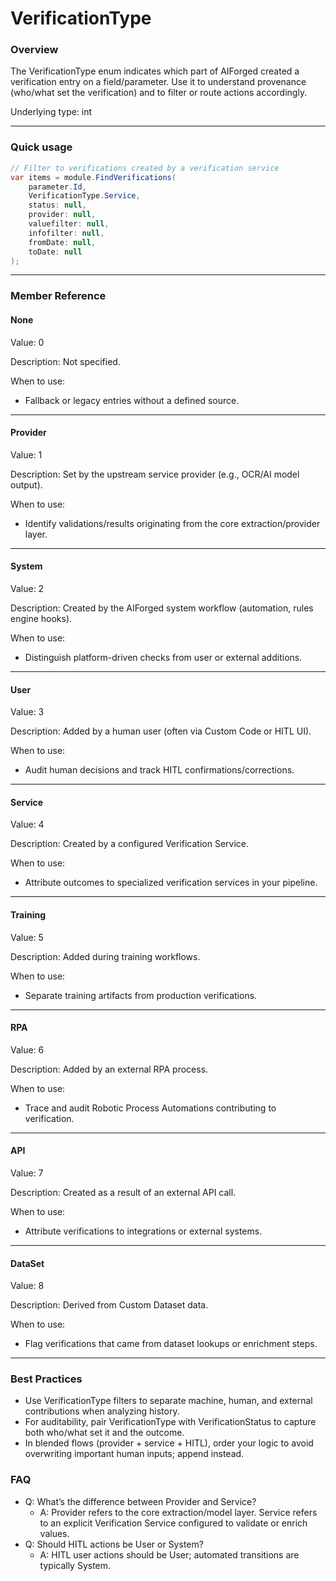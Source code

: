 # VerificationType

### Overview

The VerificationType enum indicates which part of AIForged created a verification entry on a field/parameter. Use it to understand provenance (who/what set the verification) and to filter or route actions accordingly.

Underlying type: int

***

### Quick usage

```csharp
// Filter to verifications created by a verification service
var items = module.FindVerifications(
    parameter.Id,
    VerificationType.Service,
    status: null,
    provider: null,
    valuefilter: null,
    infofilter: null,
    fromDate: null,
    toDate: null
);
```

***

### Member Reference

#### None

Value: 0

Description: Not specified.

When to use:

* Fallback or legacy entries without a defined source.

***

#### Provider

Value: 1

Description: Set by the upstream service provider (e.g., OCR/AI model output).

When to use:

* Identify validations/results originating from the core extraction/provider layer.

***

#### System

Value: 2

Description: Created by the AIForged system workflow (automation, rules engine hooks).

When to use:

* Distinguish platform-driven checks from user or external additions.

***

#### User

Value: 3

Description: Added by a human user (often via Custom Code or HITL UI).

When to use:

* Audit human decisions and track HITL confirmations/corrections.

***

#### Service

Value: 4

Description: Created by a configured Verification Service.

When to use:

* Attribute outcomes to specialized verification services in your pipeline.

***

#### Training

Value: 5

Description: Added during training workflows.

When to use:

* Separate training artifacts from production verifications.

***

#### RPA

Value: 6

Description: Added by an external RPA process.

When to use:

* Trace and audit Robotic Process Automations contributing to verification.

***

#### API

Value: 7

Description: Created as a result of an external API call.

When to use:

* Attribute verifications to integrations or external systems.

***

#### DataSet

Value: 8

Description: Derived from Custom Dataset data.

When to use:

* Flag verifications that came from dataset lookups or enrichment steps.

***

### Best Practices

* Use VerificationType filters to separate machine, human, and external contributions when analyzing history.
* For auditability, pair VerificationType with VerificationStatus to capture both who/what set it and the outcome.
* In blended flows (provider + service + HITL), order your logic to avoid overwriting important human inputs; append instead.

### FAQ

* Q: What’s the difference between Provider and Service?
  * A: Provider refers to the core extraction/model layer. Service refers to an explicit Verification Service configured to validate or enrich values.
* Q: Should HITL actions be User or System?
  * A: HITL user actions should be User; automated transitions are typically System.
